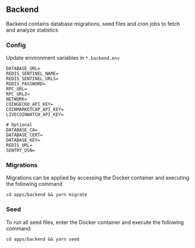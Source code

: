 ## Backend

Backend contains database migrations, seed files and cron jobs to fetch and analyze statistics

### Config

Update environment variables in `*.backend.env`

```
DATABASE_URL=
REDIS_SENTINEL_NAME=
REDIS_SENTINEL_URLS=
REDIS_PASSWORD=
RPC_URL=
RPC_URL2=
NETWORK=
COINGECKO_API_KEY=
COINMARKETCAP_API_KEY=
LIVECOINWATCH_API_KEY=

# Optional
DATABASE_CA=
DATABASE_CERT=
DATABASE_KEY=
REDIS_URL=
SENTRY_DSN=
```

### Migrations

Migrations can be applied by accessing the Docker container and executing the following command

```
cd apps/backend && yarn migrate
```

### Seed

To run all seed files, enter the Docker container and execute the following command:

```
cd apps/backend && yarn seed
```
